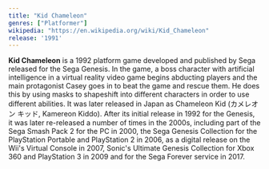 ```yaml
---
title: "Kid Chameleon"
genres: ["Platformer"]
wikipedia: "https://en.wikipedia.org/wiki/Kid_Chameleon"
release: '1991'
---
```

**Kid Chameleon** is a 1992 platform game developed and published by Sega released for the Sega Genesis. In the game, a boss character with artificial intelligence in a virtual reality video game begins abducting players and the main protagonist Casey goes in to beat the game and rescue them. He does this by using masks to shapeshift into different characters in order to use different abilities. It was later released in Japan as Chameleon Kid (カメレオン キッド, Kamereon Kiddo). After its initial release in 1992 for the Genesis, it was later re-released a number of times in the 2000s, including part of the Sega Smash Pack 2 for the PC in 2000, the Sega Genesis Collection for the PlayStation Portable and PlayStation 2 in 2006, as a digital release on the Wii's Virtual Console in 2007, Sonic's Ultimate Genesis Collection for Xbox 360 and PlayStation 3 in 2009 and for the Sega Forever service in 2017. 
